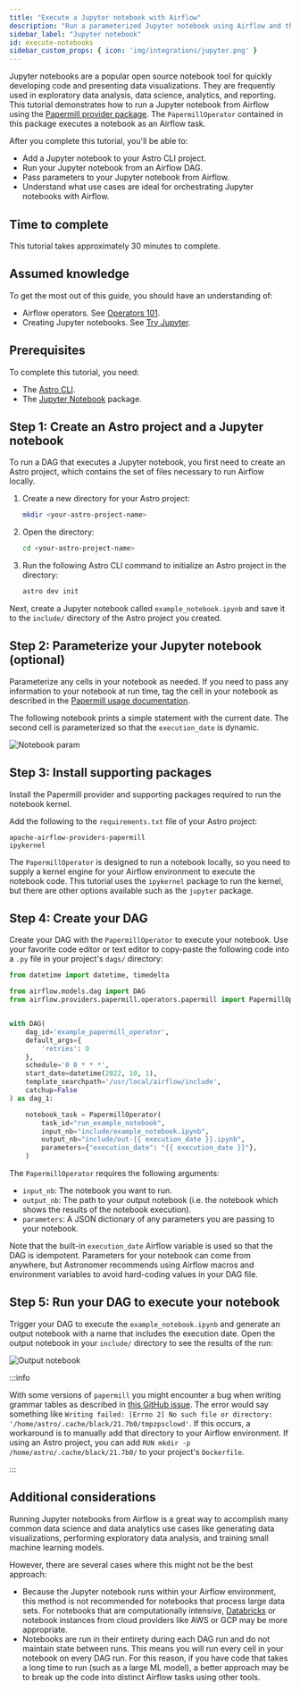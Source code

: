 ```yaml
---
title: "Execute a Jupyter notebook with Airflow"
description: "Run a parameterized Jupyter notebook using Airflow and the Astro CLI."
sidebar_label: "Jupyter notebook"
id: execute-notebooks
sidebar_custom_props: { icon: 'img/integrations/jupyter.png' }
---
```


Jupyter notebooks are a popular open source notebook tool for quickly developing code and presenting data visualizations. They are frequently used in exploratory data analysis, data science, analytics, and reporting. This tutorial demonstrates how to run a Jupyter notebook from Airflow using the [Papermill provider package](https://registry.astronomer.io/providers/papermill). The `PapermillOperator` contained in this package executes a notebook as an Airflow task.

After you complete this tutorial, you'll be able to:

- Add a Jupyter notebook to your Astro CLI project.
- Run your Jupyter notebook from an Airflow DAG.
- Pass parameters to your Jupyter notebook from Airflow.
- Understand what use cases are ideal for orchestrating Jupyter notebooks with Airflow.

## Time to complete

This tutorial takes approximately 30 minutes to complete.

## Assumed knowledge

To get the most out of this guide, you should have an understanding of:

- Airflow operators. See [Operators 101](what-is-an-operator.md).
- Creating Jupyter notebooks. See [Try Jupyter](https://docs.jupyter.org/en/latest/start/index.html).

## Prerequisites

To complete this tutorial, you need:

- The [Astro CLI](https://docs.astronomer.io/astro/cli/get-started).
- The [Jupyter Notebook](https://jupyter.org/install) package.

## Step 1: Create an Astro project and a Jupyter notebook

To run a DAG that executes a Jupyter notebook, you first need to create an Astro project, which contains the set of files necessary to run Airflow locally.

1. Create a new directory for your Astro project:

    ```sh
    mkdir <your-astro-project-name>
    ```

2. Open the directory:

    ```sh
    cd <your-astro-project-name>
    ```

3. Run the following Astro CLI command to initialize an Astro project in the directory:

    ```sh
    astro dev init
    ```

Next, create a Jupyter notebook called `example_notebook.ipynb` and save it to the `include/` directory of the Astro project you created.

## Step 2: Parameterize your Jupyter notebook (optional)

Parameterize any cells in your notebook as needed. If you need to pass any information to your notebook at run time, tag the cell in your notebook as described in the [Papermill usage documentation](https://papermill.readthedocs.io/en/latest/usage-parameterize.html).

The following notebook prints a simple statement with the current date. The second cell is parameterized so that the `execution_date` is dynamic.

![Notebook param](/img/guides/parameterized_notebook.png)

## Step 3: Install supporting packages

Install the Papermill provider and supporting packages required to run the notebook kernel.

Add the following to the `requirements.txt` file of your Astro project:

```text
apache-airflow-providers-papermill
ipykernel
```

The `PapermillOperator` is designed to run a notebook locally, so you need to supply a kernel engine for your Airflow environment to execute the notebook code. This tutorial uses the `ipykernel` package to run the kernel, but there are other options available such as the `jupyter` package.

## Step 4: Create your DAG

Create your DAG with the `PapermillOperator` to execute your notebook. Use your favorite code editor or text editor to copy-paste the following code into a `.py` file in your project's `dags/` directory:

```python
from datetime import datetime, timedelta

from airflow.models.dag import DAG
from airflow.providers.papermill.operators.papermill import PapermillOperator


with DAG(
    dag_id='example_papermill_operator',
    default_args={
        'retries': 0
    },
    schedule='0 0 * * *',
    start_date=datetime(2022, 10, 1),
    template_searchpath='/usr/local/airflow/include',
    catchup=False
) as dag_1:

    notebook_task = PapermillOperator(
        task_id="run_example_notebook",
        input_nb="include/example_notebook.ipynb",
        output_nb="include/out-{{ execution_date }}.ipynb",
        parameters={"execution_date": "{{ execution_date }}"},
    )
```

The `PapermillOperator` requires the following arguments:

- `input_nb`: The notebook you want to run.
- `output_nb`: The path to your output notebook (i.e. the notebook which shows the results of the notebook execution).
- `parameters`: A JSON dictionary of any parameters you are passing to your notebook.

Note that the built-in `execution_date` Airflow variable is used so that the DAG is idempotent. Parameters for your notebook can come from anywhere, but Astronomer recommends using Airflow macros and environment variables to avoid hard-coding values in your DAG file.

## Step 5: Run your DAG to execute your notebook

Trigger your DAG to execute the `example_notebook.ipynb` and generate an output notebook with a name that includes the execution date. Open the output notebook in your `include/` directory to see the results of the run:

![Output notebook](/img/guides/notebook_output.png)

:::info

With some versions of `papermill` you might encounter a bug when writing grammar tables as described in [this GitHub issue](https://github.com/psf/black/issues/1143). The error would say something like `Writing failed: [Errno 2] No such file or directory: '/home/astro/.cache/black/21.7b0/tmpzpsclowd'`. If this occurs, a workaround is to manually add that directory to your Airflow environment. If using an Astro project, you can add `RUN mkdir -p /home/astro/.cache/black/21.7b0/` to your project's `Dockerfile`.

:::

## Additional considerations

Running Jupyter notebooks from Airflow is a great way to accomplish many common data science and data analytics use cases like generating data visualizations, performing exploratory data analysis, and training small machine learning models.

However, there are several cases where this might not be the best approach:

- Because the Jupyter notebook runs within your Airflow environment, this method is not recommended for notebooks that process large data sets. For notebooks that are computationally intensive, [Databricks](airflow-databricks.md) or notebook instances from cloud providers like AWS or GCP may be more appropriate.
- Notebooks are run in their entirety during each DAG run and do not maintain state between runs. This means you will run every cell in your notebook on every DAG run. For this reason, if you have code that takes a long time to run (such as a large ML model), a better approach may be to break up the code into distinct Airflow tasks using other tools.
